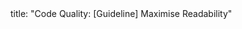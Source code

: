 <frontmatter>
title: "Code Quality: [Guideline] Maximise Readability"
</frontmatter>

<include src="container-inPage-asFlat.md" boilerplate />